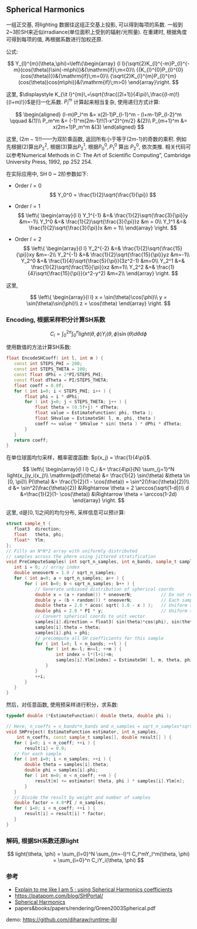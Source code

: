 ## Spherical Harmonics
一组正交基, 将lighting 数据往这组正交基上投影, 可以得到每项的系数. 一般到2~3阶SH来近似irradiance(单位面积上受到的辐射/光照量).
在重建时, 根据角度可得到每项的值, 再根据系数进行加权还原.

公式:

$$
Y_{l}^{m}(\theta,\phi)=\left\{\begin{array}
{l l}{\sqrt{2}K_{l}^{-m}P_{l}^{-m}(cos(\theta))\sin(-m\phi)}&{\mathrm{if}\;m<0}\\
{{K_{l}^{0}P_{l}^{0}(cos(\theta))}}&{\mathrm{if}\;m=0}\\
{\sqrt{2}K_{l}^{m}P_{l}^{m}(cos(\theta))cos(m\phi)}&{\mathrm{if}\;m>0}
\end{array}\right.
$$

这里, $\displaystyle K_{\it l}^{m}\,=\sqrt{\frac{(2l+1)}{4\pi}\,\frac{(l-m)!}{(l+m)!}}$是归一化系数. $P_l^m$ 计算起来相当复杂, 使用递归方式计算:

$$
\begin{aligned}
(l-m)P_l^m &= x(2l-1)P_{l-1}^m - (l+m-1)P_{l-2}^m \qquad &(1)\\
P_m^m &= (-1)^m(2m-1)!!(1-x^2)^{m/2} &(2)\\
P_{m+1}^m &= x(2m+1)P_m^m &(3)
\end{aligned}
$$

这里, $(2m-1)!!$——为双阶乘函数, 返回所有小于等于(2m-1)的奇数的乘积. 例如先根据(2)算出$P_2^2$, 根据(3)算出$P_2^1$, 根据$P_0^0, P_1^0$ 算出 $P_2^0$, 依次类推. 相关代码可以参考Numerical Methods in C: The Art of Scientific Computing”, Cambridge University Press, 1992, pp 252 254.

在实际应用中, SH 0 ~ 2阶参数如下:
* Order $l=0$
    $$
    Y_0^0 = \frac{1}{2}\sqrt{\frac{1}{\pi}}
    $$

* Order $l=1$
    $$
    \left\{
        \begin{array}{l l}
        Y_1^{-1} &=& \frac{1}{2}\sqrt{\frac{3}{\pi}}y &m=-1\\
        Y_1^0 &=& \frac{1}{2}\sqrt{\frac{3}{\pi}}z &m = 0\\
        Y_1^1 &=& \frac{1}{2}\sqrt{\frac{3}{\pi}}x &m = 1\\
        \end{array}
    \right.
    $$

* Order $l=2$
    $$
    \left\{
        \begin{array}{l l}
        Y_2^{-2} &=& \frac{1}{2}\sqrt{\frac{15}{\pi}}xy &m=-2\\
        Y_2^{-1} &=& \frac{1}{2}\sqrt{\frac{15}{\pi}}yz &m=-1\\
        Y_2^0 &=& \frac{1}{4}\sqrt{\frac{5}{\pi}}(3z^2-1) &m=0\\
        Y_2^1 &=& \frac{1}{2}\sqrt{\frac{15}{\pi}}xz &m=1\\
        Y_2^2 &=& \frac{1}{4}\sqrt{\frac{15}{\pi}}(x^2-y^2) &m=2\\
        \end{array}
    \right.
    $$

这里,

$$
\left\{
    \begin{array}{l l}
    x = \sin(\theta)\cos(\phi)\\
    y = \sin(\theta)\sin(\phi)\\
    z = \cos(\theta)
    \end{array}
\right.
$$

### Encoding, 根据采样积分计算SH系数

$$
C_i = \int_0^{2\pi}\int_0^\pi light(\theta, \phi)Y_i(\theta, \phi)\sin(\theta)d\theta d\phi
$$

使用数值的方法计算SH系数:

```c++
float EncodeSHCoeff( int l, int m ) {
   const int STEPS_PHI = 200;
   const int STEPS_THETA = 100;
   const float dPhi = 2*PI/STEPS_PHI;
   const float dTheta = PI/STEPS_THETA;
   float coeff = 0.0f;
   for ( int i=0; i < STEPS_PHI; i++ ) {
       float phi = i * dPhi;
       for ( int j=0; j < STEPS_THETA; j++ ) {
           float theta = (0.5f+j) * dTheta;
           float value = EstimateFunction( phi, theta );
           float SHvalue = EstimateSH( l, m, phi, theta )
           coeff += value * SHValue * sin( theta ) * dPhi * dTheta;
       }
   }
   return coeff;
}
```

在单位球面均匀采样，概率密度函数: $p(x_j) = \frac{1}{4\pi}$.

$$
\left\{
\begin{array}{l l l}
C_i &= \frac{4\pi}{N} \sum_{j=1}^N light(x_j)y_i(x_j)\\
\mathrm{pdf}(\theta) &= \frac{1}{2} \sin(\theta) &\theta \in [0, \pi]\\
P(\theta) &= \frac{1}{2}(1 - \cos(\theta)) = \sin^2(\frac{\theta}{2})\\
d &= \sin^2(\frac{\theta}{2}) &\Rightarrow \theta = 2 \arccos(\sqrt{1-d})\\
d &=\frac{1}{2}(1- \cos(\theta)) &\Rightarrow \theta = \arccos(1-2d)
\end{array}
\right.
$$

这里, d是$[0,1]$之间的均匀分布, 采样信息可以预计算:

```c++
struct sample_t {
   float3  direction;
   float   theta, phi;
   float*  Ylm;
};
// Fills an N*N*2 array with uniformly distributed
// samples across the phere using jittered stratification
void PreComputeSamples( int sqrt_n_samples, int n_bands, sample_t samples], float ) {
   int i = 0; // array index
   double oneoverN = 1.0 / sqrt_n_samples;
   for ( int a=0; a < sqrt_n_samples; a++ ) {
       for ( int b=0; b < sqrt_n_samples; b++ ) {
           // Generate unbiased distribution of spherical coords
           double x = (a + random()) * oneoverN;           // Do not reuse results
           double y = (b + random()) * oneoverN;           // Each sample must be random!
           double theta = 2.0 * acos( sqrt( 1.0 - x ) );   // Uniform sampling on theta
           double phi = 2.0 * PI * y;                      // Uniform sampling on phi
           // Convert spherical coords to unit vector
           samples[i].direction = float3( sin(theta)*cos(phi), sin(theta)*sin(phi), cos(theta) );
           samples[i].theta = theta;
           samples[i].phi = phi;
           // precompute all SH coefficients for this sample
           for ( int l=0; l < n_bands; ++l ) {
               for ( int m=-l; m<=l; ++m ) {
                   int index = l*(l+1)+m;
                   samples[i].Ylm[index] = EstimateSH( l, m, theta, phi );
               }
           }
           ++i;
       }
   }
}
```

然后，对任意函数, 使用预采样进行积分，求系数:

```c++
typedef double (*EstimateFunction)( double theta, double phi );

// Here, n_coeffs = n_bands*n_bands and n_samples = sqrt_n_samples*sqrt_n_samples
void SHProject( EstimateFunction estimator, int n_samples, 
    int n_coeffs, const sample_t samples[], double result[] ) {
   for ( i=0; i < n_coeff; ++i ) {
       result[i] = 0.0;
   // For each sample
   for ( int i=0; i < n_samples; ++i ) {
       double theta = samples[i].theta;
       double phi = samples[i].phi;
       for ( int n=0; n < n_coeff; ++n ) {
           result[n] += estimator( theta, phi ) * samples[i].Ylm[n];
       }
   }
   // Divide the result by weight and number of samples
   double factor = 4.0*PI / n_samples;
   for ( i=0; i < n_coeff; ++i ) {
       result[i] = result[i] * factor;
   }
} 
```

### 解码, 根据SH系数还原light

$$
light(\theta, \phi) = \sum_{l=0}^N \sum_{m=-l}^l C_l^mY_l^m(\theta, \phi) = \sum_{i=0}^n C_iY_i(\theta, \phi)
$$

### 参考
* [Explain to me like I am 5 : using Spherical Harmonics coefficients](https://www.reddit.com/r/GraphicsProgramming/comments/m19ith/explain_to_me_like_i_am_5_using_spherical/)
* https://patapom.com/blog/SHPortal/
* [Spherical Harmonics](https://orlandoaguilar.github.io/sh/spherical/harmonics/irradiance/map/2017/02/12/SphericalHarmonics.html)
* papers&books/papers/rendering/Green2003Spherical.pdf

demo:
https://github.com/diharaw/runtime-ibl